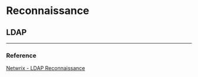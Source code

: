 # Reconnaissance
## LDAP
---
### Reference
[Netwrix - LDAP Reconnaissance](https://www.netwrix.com/ldap_reconnaissance_active_directory.html)  
